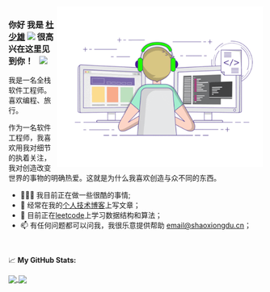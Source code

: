 <img align="right" alt="GIF" src="https://raw.githubusercontent.com/shaoxiongdu/ShaoxiongDu/main/coding.gif" width="408" height="318" />

### 你好 我是 <a href="http://www.shaoxiongdu.cn" target="_blank">杜少雄</a> <img src="https://media.giphy.com/media/hvRJCLFzcasrR4ia7z/giphy.gif" width="25px"> 很高兴在这里见到你！ &nbsp; ![](https://visitor-badge.glitch.me/badge?page_id=shaoxiongdu.shaoxiongdu)

我是一名全栈软件工程师。喜欢编程、旅行。

作为一名软件工程师，我喜欢用我对细节的执着关注，我对创造改变世界的事物的明确热爱。这就是为什么我喜欢创造与众不同的东西。


- 👨🏻‍💻 我目前正在做一些很酷的事情;
- 📝 经常在我的<a href="http://www.shaoxiongdu.cn" target="_blank">个人技术博客</a>上写文章；
- 🚀 目前正在<a href="https://leetcode-cn.com/u/shaoxiongdu" target="_blank">leetcode</a>上学习数据结构和算法；
- 📫 有任何问题都可以问我，我很乐意提供帮助 <a target="_blank" title="给我发送邮件: email@shaoxiongdu.cn" href="mailto:email@shaoxiongdu.cn" >email@shaoxiongdu.cn</a>；

</br>

📈 **My GitHub Stats:**

<a href="https://github-readme-stats.vercel.app/api?cache_seconds=1800&username=shaoxiongdu">
  <img align="center" src="https://github-readme-stats.vercel.app/api?hide_title=true&cache_seconds=1800&username=shaoxiongdu&hide_border=false&show_icons=true&include_all_commits=true&count_private=true&theme=buefy&locale=cn&line_height=20" />
</a>
<a href="https://github-readme-stats.vercel.app/api/top-langs/?layout=compact&username=shaoxiongdu">
  <img align="center" src="https://github-readme-stats.vercel.app/api/top-langs/?layout=compact&username=shaoxiongdu&hide_title=true&hide_border=false&line_height=20&theme=flag-india&locale=cn" />
</a>

